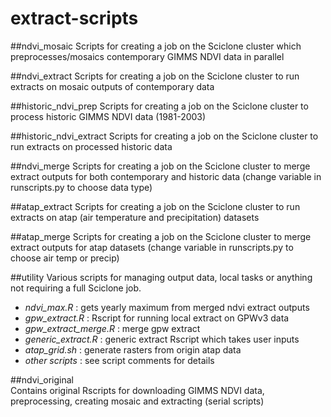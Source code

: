 # extract-scripts

##ndvi_mosaic
Scripts for creating a job on the Sciclone cluster which preprocesses/mosaics contemporary GIMMS NDVI data in parallel

##ndvi_extract
Scripts for creating a job on the Sciclone cluster to run extracts on mosaic outputs of contemporary data

##historic_ndvi_prep
Scripts for creating a job on the Sciclone cluster to process historic GIMMS NDVI data (1981-2003)

##historic_ndvi_extract
Scripts for creating a job on the Sciclone cluster to run extracts on processed historic data

##ndvi_merge
Scripts for creating a job on the Sciclone cluster to merge extract outputs for both contemporary and historic data (change variable in runscripts.py to choose data type)

##atap_extract
Scripts for creating a job on the Sciclone cluster to run extracts on atap (air temperature and precipitation) datasets

##atap_merge
Scripts for creating a job on the Sciclone cluster to merge extract outputs for atap datasets (change variable in runscripts.py to choose air temp or precip)

##utility
Various scripts for managing output data, local tasks or anything not requiring a full Sciclone job.
- _ndvi_max.R_ : gets yearly maximum from merged ndvi extract outputs
- _gpw_extract.R_ : Rscript for running local extract on GPWv3 data
- _gpw_extract_merge.R_ : merge gpw extract
- _generic_extract.R_ : generic extract Rscript which takes user inputs
- _atap_grid.sh_ :  generate rasters from origin atap data
- _other scripts_ : see script comments for details

##ndvi_original  
Contains original Rscripts for downloading GIMMS NDVI data, preprocessing, creating mosaic and extracting (serial scripts)
